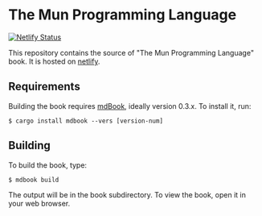 # The Mun Programming Language

[![Netlify Status](https://api.netlify.com/api/v1/badges/2f75b222-0ec6-4fa5-b2be-be25ee1dde14/deploy-status)](https://app.netlify.com/sites/naughty-hopper-ca6ddd/deploys)

This repository contains the source of "The Mun Programming Language" book. It is hosted on [netlify](https://www.netlify.com/).

## Requirements

Building the book requires
[mdBook](https://github.com/rust-lang-nursery/mdBook), ideally version 0.3.x. To install it, run:

```
$ cargo install mdbook --vers [version-num]
```

## Building

To build the book, type:

```
$ mdbook build 
```

The output will be in the book subdirectory. To view the book, open it in your web
browser.

